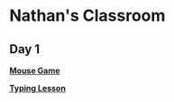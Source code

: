# Nathan's Classroom
## Day 1

[**Mouse Game**](http://mouseaccuracy.com/)

[**Typing Lesson**](https://www.typingclub.com/sportal/)
